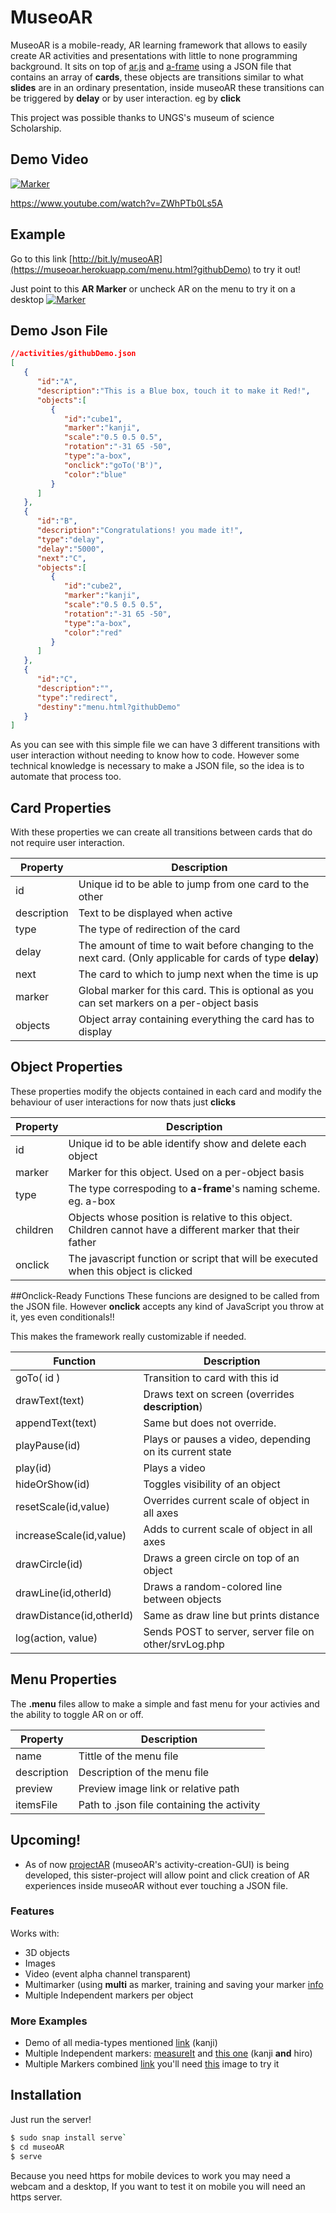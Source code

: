 # MuseoAR

MuseoAR is a mobile-ready, AR learning framework that allows to easily create AR activities and presentations with little to none programming background. It sits on top of [ar.js](https://github.com/jeromeetienne/AR.js) and [a-frame](https://aframe.io/) using a JSON file that contains an array of **cards**, these objects are transitions similar to what **slides** are in an ordinary presentation, inside museoAR these transitions can be triggered by **delay** or by user interaction. eg by **click**

This project was possible thanks to UNGS's museum of science Scholarship.
  
## Demo Video
 [![Marker](https://user-images.githubusercontent.com/15642727/53751235-9d7af200-3e8a-11e9-972e-c66ab2fe5afe.gif)](https://www.youtube.com/watch?v=ZWhPTb0Ls5A)
 
 https://www.youtube.com/watch?v=ZWhPTb0Ls5A

## Example 
Go to this link [http://bit.ly/museoAR](https://museoar.herokuapp.com/menu.html?githubDemo) to try it out!

Just point to this **AR Marker** or uncheck AR on the menu to try it on a desktop
[![Marker](https://stemkoski.github.io/AR-Examples/markers/kanji.png)]()

## Demo Json File

```JSON
//activities/githubDemo.json
[
   {
      "id":"A",
      "description":"This is a Blue box, touch it to make it Red!",
      "objects":[
         {
            "id":"cube1",
            "marker":"kanji",
            "scale":"0.5 0.5 0.5",
            "rotation":"-31 65 -50",
            "type":"a-box",
            "onclick":"goTo('B')",
            "color":"blue"
         }
      ]
   },
   {
      "id":"B",
      "description":"Congratulations! you made it!",
      "type":"delay",
      "delay":"5000",
      "next":"C",
      "objects":[
         {
            "id":"cube2",
            "marker":"kanji",
            "scale":"0.5 0.5 0.5",
            "rotation":"-31 65 -50",
            "type":"a-box",
            "color":"red"
         }
      ]
   },
   {
      "id":"C",
      "description":"",
      "type":"redirect",
      "destiny":"menu.html?githubDemo"
   }
]
```
 As you can see with this simple file we can have 3 different transitions with user interaction without needing to know how to code. However some technical knowledge is necessary to make a JSON file, so the idea is to automate that process too.


## Card Properties
With these properties we can create all transitions between cards that do not require user interaction.

| Property | Description |
| ------ | ----------- |
| id | Unique id to be able to jump from one card to the other |
| description | Text to be displayed when active |
| type | The type of redirection of the card |
| delay | The amount of time to wait before changing to the next card. (Only applicable for cards of type **delay**) |
| next    | The card to which to jump next when the time is up |
| marker   | Global marker for this card. This is optional as you can set markers on a per-object basis |
| objects   | Object array containing everything the card has to display |


## Object Properties
These properties modify the objects contained in each card and modify the behaviour of user interactions for now thats just **clicks** 

| Property | Description |
| ------ | ----------- |
| id | Unique id to be able identify show and delete each object |
| marker   | Marker for this object. Used on a per-object basis |
| type | The type correspoding to **a-frame**'s naming scheme. eg. a-box |
| children | Objects whose position is relative to this object. Children cannot have a different marker that their father |
| onclick | The javascript function or script that will be executed when this object is clicked |

##Onclick-Ready Functions
These funcions are designed to be called from the JSON file. However **onclick** accepts any kind of JavaScript you throw at it, yes even conditionals!!

This makes the framework really customizable if needed.

| Function | Description |
| ------ | ----------- |
| goTo( id )   | Transition to card with this id  |
| drawText(text)| Draws text on screen (overrides **description**) |
| appendText(text)| Same but does not override. |
| playPause(id)| Plays or pauses a video, depending on its current state |
| play(id)| Plays a video|
| hideOrShow(id)| Toggles visibility of an object|
| resetScale(id,value)| Overrides current scale of object in all axes|
| increaseScale(id,value)| Adds to current scale of object in all axes|
| drawCircle(id)| Draws a green circle on top of an object|
| drawLine(id,otherId)| Draws a random-colored line between objects|
| drawDistance(id,otherId)| Same as draw line but prints distance|
| log(action, value)| Sends POST to server, server file on other/srvLog.php|

## Menu Properties
The **.menu** files allow to make a simple and fast menu for your activies and the ability to toggle AR on or off.


| Property | Description |
| ------ | ----------- |
| name | Tittle of the menu file |
| description | Description of the menu file |
| preview | Preview image link or relative path|
| itemsFile | Path to .json file containing the activity |

## Upcoming!

  - As of now [projectAR](https://gitlab.com/pedrogut/proyectAR) (museoAR's activity-creation-GUI) is being developed, this sister-project will allow point and click creation of AR experiences inside museoAR without ever touching a JSON file.
### Features
Works with:
- 3D objects
- Images
- Video (event alpha channel transparent)
- Multimarker (using **multi** as marker, training and saving your marker [info](https://github.com/agusalex/AR.jsAframeMultimarkerDemo)
- Multiple Independent markers per object

### More Examples
- Demo of all media-types mentioned [link](https://museoar.herokuapp.com/menu.html?demo) (kanji)
- Multiple Independent markers: [measureIt](https://museoar.herokuapp.com/menu.html?measureIt) and [this one](https://museoar.herokuapp.com/menu.html?actividad) (kanji **and** hiro)
- Multiple Markers combined [link](https://museoar.herokuapp.com/menu.html?multiMarker) you'll need [this](https://github.com/agusalex/museoAR/blob/master/other/demoARtoolkit.png?raw=true) image to try it 


## Installation
Just run the server!

```sh
$ sudo snap install serve`
$ cd museoAR
$ serve
```
Because you need https for mobile devices to work you may need a webcam and a desktop, If you want to test it on mobile you will need an https server.
